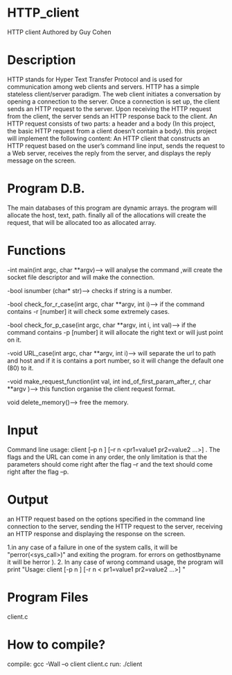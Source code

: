 # HTTP_client

HTTP client
Authored by Guy Cohen

# Description

HTTP stands for Hyper Text Transfer Protocol and is used for communication among web clients and servers. HTTP has a simple stateless client/server paradigm. The web client initiates a conversation by opening a connection to the server. Once a connection is set up, the client sends an HTTP request to the server. Upon receiving the HTTP request from the client, the server sends an HTTP response back to the client. An HTTP request consists of two parts: a header and a body (In this project, the basic HTTP request from a client doesn’t contain a body). 
this project will implement the following content: An HTTP client that constructs an HTTP request based on the user’s command line input, sends the request to a Web server, receives the reply from the server, and displays the reply message on the screen. 

# Program D.B.
The main databases of this program are dynamic arrays. the program will allocate the host, text, path. finally all of the allocations will create the request, that will be allocated too as allocated array.

# Functions
-int main(int argc, char **argv)—> will analyse the command ,will create the socket file descriptor and will make the connection. 

-bool isnumber (char* str)--> checks if string is a number.

-bool check_for_r_case(int argc, char **argv, int i)--> if the command contains  -r [number] it will check some extremely cases.

-bool check_for_p_case(int argc, char **argv, int i, int val)--> if the command contains -p [number] it will allocate the right text or will just point on it. 



-void URL_case(int argc, char **argv, int i)--> will separate the url to path and host and if it is contains a port number, so it will change the default one (80) to it.

-void make_request_function(int val, int ind_of_first_param_after_r, char **argv )--> this function organise the client request format.

void delete_memory()—> free the memory.

# Input
Command line usage: client [–p n <text>] [–r n <pr1=value1 pr2=value2 …>] <URL>. The flags and the URL can come in any order, the only limitation is that the parameters should come right after the flag –r and the text should come right after the flag –p. 

# Output
an HTTP request based on the options specified in the command line
connection to the server,  sending the HTTP request to the server, receiving  an HTTP response and displaying the response on the screen.

1.in any case of a failure in one of the system calls, it will be "perror(<sys_call>)" and exiting the program. for errors on gethostbyname it will be herror ).
2. In any case of wrong command usage, the program will print "Usage: client [-p n <text>] [-r n < pr1=value1 pr2=value2 …>] <URL>" 
  
# Program Files
client.c

# How to compile?
compile: gcc -Wall –o client client.c
run: ./client 





